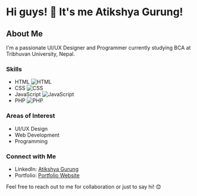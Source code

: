 # Hi guys! 👋 It's me Atikshya Gurung!

## About Me
I'm a passionate UI/UX Designer and Programmer currently studying BCA at Tribhuvan University, Nepal.

### Skills
- HTML ![HTML](https://img.shields.io/badge/HTML-5-red)
- CSS ![CSS](https://img.shields.io/badge/CSS-3-blue)
- JavaScript ![JavaScript](https://img.shields.io/badge/JavaScript-ES6-yellow)
- PHP ![PHP](https://img.shields.io/badge/PHP-7.4-purple)

### Areas of Interest
- UI/UX Design
- Web Development
- Programming

### Connect with Me
- LinkedIn: [Atikshya Gurung](https://www.linkedin.com/in/atikshya-gurung-0482852a5?utm_source=share&utm_campaign=share_via&utm_content=profile&utm_medium=android_app)
- Portfolio: [Portfolio Website](https://www.atikshya.com.np/)

Feel free to reach out to me for collaboration or just to say hi! 😊
